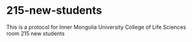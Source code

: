 # 215-new-students
This is a protocol for Inner Mongolia University College of Life Sciences room 215  new students
